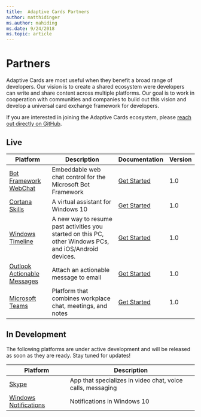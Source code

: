 ```yaml
---
title:  Adaptive Cards Partners
author: matthidinger
ms.author: mahiding
ms.date: 9/24/2018
ms.topic: article
---
```


# Partners 

Adaptive Cards are most useful when they benefit a broad range of developers. Our vision is to create a shared ecosystem were developers can write and share content across multiple platforms. Our goal is to work in cooperation with communities and companies to build out this vision and develop a universal card exchange framework for developers.

If you are interested in joining the Adaptive Cards ecosystem, please [reach out directly on GitHub](https://github.com/Microsoft/AdaptiveCards).

## Live

Platform | Description | Documentation | Version
---------|-------------|---------------|---------
[Bot Framework WebChat](https://github.com/Microsoft/BotFramework-WebChat)  | Embeddable web chat control for the Microsoft Bot Framework | [Get Started](https://docs.microsoft.com/en-us/adaptive-cards/get-started/bots) | 1.0
[Cortana Skills](https://docs.microsoft.com/en-us/cortana/skills/adaptive-cards) | A virtual assistant for Windows 10 | [Get Started](https://docs.microsoft.com/en-us/adaptive-cards/get-started/bots) | 1.0
[Windows Timeline](https://blogs.windows.com/windowsexperience/2017/12/19/announcing-windows-10-insider-preview-build-17063-pc/) | A new way to resume past activities you started on this PC, other Windows PCs, and iOS/Android devices. | [Get Started](https://docs.microsoft.com/en-us/adaptive-cards/get-started/windows) | 1.0
[Outlook Actionable Messages](https://outlook.office.com)  | Attach an actionable message to email | [Get Started](https://docs.microsoft.com/en-us/outlook/actionable-messages/) | 1.0
[Microsoft Teams](https://products.office.com/en-US/microsoft-teams/group-chat-software) | Platform that combines workplace chat, meetings, and notes | [Get Started](https://docs.microsoft.com/en-us/microsoftteams/platform/concepts/cards/cards-reference#adaptive-card) | 1.0

## In Development

The following platforms are under active development and will be released as soon as they are ready. Stay tuned for updates!

Platform | Description 
---------|------------
[Skype](https://www.skype.com/en/)  | App that specializes in video chat, voice calls, messaging 
[Windows Notifications](https://docs.microsoft.com/en-us/windows/uwp/design/shell/tiles-and-notifications/adaptive-interactive-toasts)  | Notifications in Windows 10



